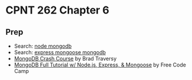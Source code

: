 # CPNT 262 Chapter 6
## Prep
- Search: [node mongodb](https://www.google.com/search?q=node+mongodb+tutorial)
- Search: [express mongoose mongodb](https://www.google.com/search?q=express+mongoose+mongodb)
- [MongoDB Crash Course](https://www.youtube.com/watch?v=-56x56UppqQ) by Brad Traversy
- [MongoDB Full Tutorial w/ Node.js, Express, & Mongoose](https://www.youtube.com/watch?v=4yqu8YF29cU) by Free Code Camp